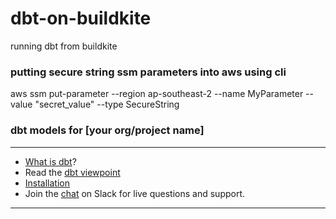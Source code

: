 # dbt-on-buildkite
running dbt from buildkite



### putting secure string ssm parameters into aws using cli
aws ssm put-parameter --region ap-southeast-2 --name MyParameter --value "secret_value" --type SecureString



### dbt models for [your org/project name]

---
- [What is dbt](https://dbt.readme.io/docs/overview)?
- Read the [dbt viewpoint](https://dbt.readme.io/docs/viewpoint)
- [Installation](https://dbt.readme.io/docs/installation)
- Join the [chat](http://ac-slackin.herokuapp.com/) on Slack for live questions and support.

---
